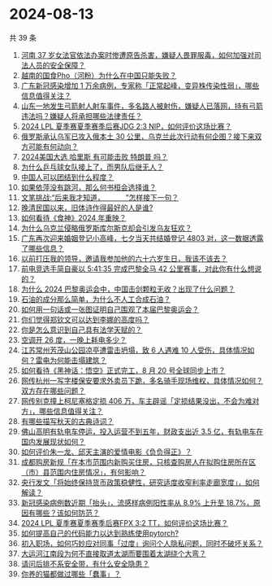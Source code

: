 # 2024-08-13

共 39 条

<!-- BEGIN ZHIHUQUESTIONS -->
<!-- 最后更新时间 Tue Aug 13 2024 01:10:01 GMT+0800 (China Standard Time) -->
1. [河南 37 岁女法官依法办案时惨遭原告杀害，嫌疑人畏罪服毒，如何加强对司法人员的安全保障？](https://www.zhihu.com/question/664086766)
1. [越南的国食Pho（河粉）为什么在中国只能失败？](https://www.zhihu.com/question/509282822)
1. [广东新冠感染增加 1 万余病例，专家称「正常起峰，变异株传染性弱」，哪些信息值得关注？](https://www.zhihu.com/question/664068377)
1. [山东一地发生弓箭射人射车事件，多名路人被射伤，嫌疑人已落网，持有弓箭违法吗？嫌疑人将承担哪些法律责任？](https://www.zhihu.com/question/664084196)
1. [2024 LPL 夏季赛夏季赛季后赛JDG 2:3 NIP，如何评价这场比赛？](https://www.zhihu.com/question/664099958)
1. [俄罗斯承认乌军已攻入俄本土 30 公里，乌克兰此次行动有何企图？接下来双方可能有何动向？](https://www.zhihu.com/question/664077734)
1. [2024美国大选 哈里斯 有可能击败 特朗普 吗？](https://www.zhihu.com/question/663341297)
1. [为什么乒乓球女队接上了，而男队后继无人？](https://www.zhihu.com/question/663580039)
1. [中国人可以团结到什么程度？](https://www.zhihu.com/question/441307866)
1. [如果依萍没有跳河，那么何书桓会选择谁？](https://www.zhihu.com/question/280027916)
1. [文笔挑战:“后来我才知道，＿＿＿”怎样接下一句？](https://www.zhihu.com/question/664010288)
1. [晚清民国以来，旧体诗作得最好的人是谁?](https://www.zhihu.com/question/661401055)
1. [如何看待《食神》2024 年重映？](https://www.zhihu.com/question/664080788)
1. [为什么乌克兰侵略俄罗斯库尔斯克却会引发乌友狂欢？](https://www.zhihu.com/question/664066787)
1. [广东再次迎来婚姻登记小高峰，七夕当天共结婚登记 4803 对，这一数据透露了哪些信息？](https://www.zhihu.com/question/664004206)
1. [以前打压我的领导，邀请我参加他的六十六岁生日，我该不该去？](https://www.zhihu.com/question/657411102)
1. [前电竞选手简自豪以 5:41:35 完成巴黎全马 42 公里赛事，对此你有什么想说的？](https://www.zhihu.com/question/664071686)
1. [为什么 2024 巴黎奥运会中，中国击剑颗粒无收？出现了什么问题？](https://www.zhihu.com/question/663453018)
1. [石油的成分那么简单，为什么不人工合成石油？](https://www.zhihu.com/question/662627530)
1. [如何用一句话或一张图证明自己围观了本届巴黎奥运会？](https://www.zhihu.com/question/662701637)
1. [你们觉得郑钦文可以达到李娜的高度吗？](https://www.zhihu.com/question/555490061)
1. [你是怎么意识到自己具有法学天赋的？](https://www.zhihu.com/question/633334981)
1. [空调开 26 度，一晚上耗电多少？](https://www.zhihu.com/question/540208850)
1. [江苏常州芳茂山公园凉亭遭雷击坍塌，致 6 人遇难 10 人受伤，具体情况如何？雷电为何能击塌建筑？](https://www.zhihu.com/question/664066892)
1. [如何看待《黑神话：悟空》正式完工，8 月 20 号全球同步上市？](https://www.zhihu.com/question/663719157)
1. [网传杭州一写字楼保安要求外卖员下跪，多名骑手现场维权，具体情况如何？双方存在哪些问题？](https://www.zhihu.com/question/664116220)
1. [网传别克撞上柯尼塞格定损 406 万，车主辟谣「定损结果没出，不会为难对方」，哪些信息值得关注？](https://www.zhihu.com/question/664070386)
1. [有哪些描写秋天的古典诗词？](https://www.zhihu.com/question/660643005)
1. [佛山高明有轨电车停运，投入运营不到五年，财政支出近 3.5 亿，有轨电车在国内发展现状如何？](https://www.zhihu.com/question/664008610)
1. [如何评价朱一龙、邱天主演的爱情电影《负负得正》？](https://www.zhihu.com/question/663878148)
1. [成都购房新规「在本市范围内新购买住房，只核查购房人在拟购住房所在区（市）县范围内住房情况」，有何影响？](https://www.zhihu.com/question/664093604)
1. [央行发文「将始终保持货币政策稳健性，研究适度收窄利率走廊宽度」，如何解读？](https://www.zhihu.com/question/663995981)
1. [新冠感染病例数近期「抬头」，流感样病例阳性率从 8.9% 上升至 18.7%，原因有哪些？该如何防范？](https://www.zhihu.com/question/664097991)
1. [2024 LPL 夏季赛夏季赛季后赛FPX 3:2 TT，如何评价这场比赛？](https://www.zhihu.com/question/664025686)
1. [如何提高自己的代码能力以达到熟练使用pytorch?](https://www.zhihu.com/question/352525266)
1. [初入职场，如何巧妙应对同事「过度」询问个人隐私问题，同时不破坏关系？](https://www.zhihu.com/question/662639621)
1. [大运河江南段为何不直接取道太湖而要围着太湖绕个大弯？](https://www.zhihu.com/question/25847406)
1. [请问后排不系安全带，有什么安全隐患？](https://www.zhihu.com/question/663489601)
1. [你养的猫都做过哪些「蠢事」？](https://www.zhihu.com/question/663491820)
<!-- END ZHIHUQUESTIONS -->
